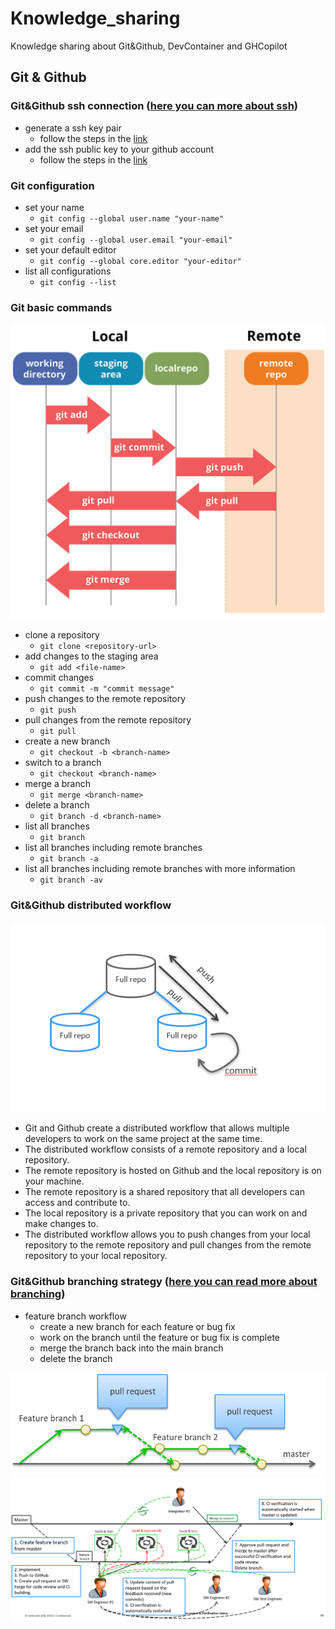 # Knowledge_sharing
Knowledge sharing about Git&amp;Github, DevContainer and GHCopilot

## Git & Github
### Git&Github ssh connection ([here you can more about ssh](https://docs.github.com/en/authentication/connecting-to-github-with-ssh/generating-a-new-ssh-key-and-adding-it-to-the-ssh-agent))
* generate a ssh key pair
  * follow the steps in the [link](https://docs.github.com/en/authentication/connecting-to-github-with-ssh/generating-a-new-ssh-key-and-adding-it-to-the-ssh-agent)
* add the ssh public key to your github account
  * follow the steps in the [link](https://docs.github.com/en/authentication/connecting-to-github-with-ssh/adding-a-new-ssh-key-to-your-github-account)

### Git configuration
* set your name
  * `git config --global user.name "your-name"`
* set your email
  * `git config --global user.email "your-email"`
* set your default editor
  * `git config --global core.editor "your-editor"`
* list all configurations
  * `git config --list`

### Git basic commands
![commands_impact](./images/git_comands.png)
* clone a repository
  * `git clone <repository-url>`
* add changes to the staging area
  * `git add <file-name>`
* commit changes
  * `git commit -m "commit message"`
* push changes to the remote repository
  * `git push`
* pull changes from the remote repository
  * `git pull`
* create a new branch
  * `git checkout -b <branch-name>`
* switch to a branch
  * `git checkout <branch-name>`
* merge a branch
  * `git merge <branch-name>`
* delete a branch
  * `git branch -d <branch-name>`
* list all branches
  * `git branch`
* list all branches including remote branches
  * `git branch -a`
* list all branches including remote branches with more information
  * `git branch -av`

### Git&Github distributed workflow
![distributed](./images/distributed.png)
* Git and Github create a distributed workflow that allows multiple developers to work on the same project at the same time.
* The distributed workflow consists of a remote repository and a local repository.
* The remote repository is hosted on Github and the local repository is on your machine.
* The remote repository is a shared repository that all developers can access and contribute to.
* The local repository is a private repository that you can work on and make changes to.
* The distributed workflow allows you to push changes from your local repository to the remote repository and pull changes from the remote repository to your local repository.

### Git&Github branching strategy ([here you can read more about branching](https://www.atlassian.com/git/tutorials/comparing-workflows/feature-branch-workflow))
* feature branch workflow
  * create a new branch for each feature or bug fix
  * work on the branch until the feature or bug fix is complete
  * merge the branch back into the main branch
  * delete the branch

![pull_req](./images/pull_req.png)
![work_flow](./images/work_flow.png)
